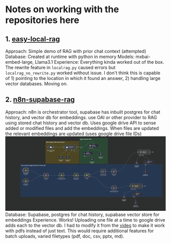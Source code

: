 # Notes on working with the repositories here

## 1. [easy-local-rag](https://github.com/AllAboutAI-YT/easy-local-rag)
Approach: Simple demo of RAG with prior chat context (attempted)
Database: Created at runtime with python in memory
Models: mxbai-embed-large, Llama3.1
Experience: Everything kinda worked out of the box. The rewrite feature in `localrag.py` caused errors but `localrag_no_rewrite.py` worked without issue. I don't think this is capable of 1) pointing to the location in which it found an answer, 2) handling large vector databases. Moving on.

## 2. [n8n-supabase-rag](https://www.youtube.com/watch?v=PEI_ePNNfJQ)
Approach: n8n is orchestrator tool, supabase has inbuilt postgres for chat history, and vector db for embeddings. use OAI or other provider to RAG using stored chat history and vector db. Uses google drive API to sense added or modified files and add the embeddings. When files are updated the relevant embeddings are updated (uses google drive file IDs)
![alt text](n8n_rag.png)
Database: Supabase, postgres for chat history, supabase vector store for embeddings
Experience. Works! Uploading one file at a time to google drive adds each to the vector db. I had to modify it from the [video](https://youtu.be/PEI_ePNNfJQ?si=wEYkQESJMmIBhXL0) to make it work with pdfs instead of just text. This would require additional features for batch uploads, varied filetypes (pdf, doc, csv, pptx, md).